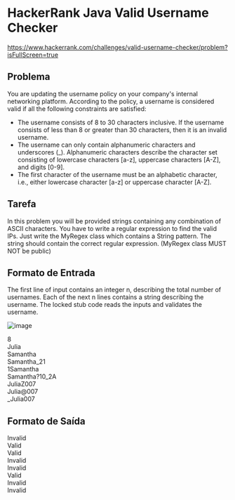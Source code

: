 # HackerRank Java Valid Username Checker
https://www.hackerrank.com/challenges/valid-username-checker/problem?isFullScreen=true
## Problema

You are updating the username policy on your company's internal networking platform. According to the policy, a username is considered valid if all the following constraints are satisfied:
* The username consists of 8 to 30 characters inclusive. If the username consists of less than 8 or greater than 30 characters, then it is an invalid username.
* The username can only contain alphanumeric characters and underscores (_). Alphanumeric characters describe the character set consisting of lowercase characters [a-z], uppercase characters [A-Z], and digits [0-9].
* The first character of the username must be an alphabetic character, i.e., either lowercase character [a-z] or uppercase character [A-Z].

## Tarefa

In this problem you will be provided strings containing any combination of ASCII characters. You have to write a regular expression to find the valid IPs.
Just write the MyRegex class which contains a String pattern. The string should contain the correct regular expression.
(MyRegex class MUST NOT be public)

## Formato de Entrada

The first line of input contains an integer n, describing the total number of usernames. Each of the next n lines contains a string describing the username. The locked stub code reads the inputs and validates the username. <br>

![image](https://github.com/user-attachments/assets/c145021c-1142-4a34-8128-90bcd91297b9)

8 <br>
Julia <br>
Samantha <br>
Samantha_21 <br>
1Samantha <br>
Samantha?10_2A <br>
JuliaZ007 <br>
Julia@007 <br>
_Julia007

## Formato de Saída

Invalid <br>
Valid <br>
Valid <br>
Invalid <br>
Invalid <br>
Valid <br>
Invalid <br>
Invalid
